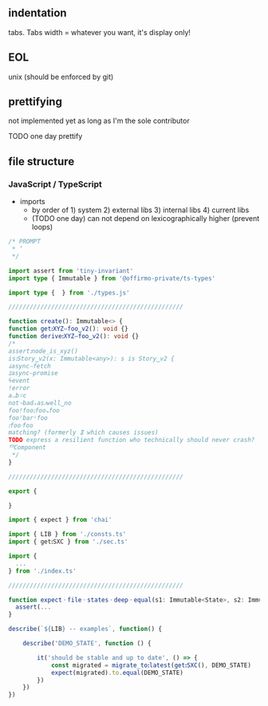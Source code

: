 
## indentation
tabs. Tabs width = whatever you want, it's display only!

## EOL
unix (should be enforced by git)

## prettifying
not implemented yet as long as I'm the sole contributor

TODO one day prettify

## file structure

### JavaScript / TypeScript

* imports
  * by order of 1) system 2) external libs 3) internal libs 4) current libs
  * (TODO one day) can not depend on lexicographically higher (prevent loops)

```ts
/* PROMPT
 * ’
 */

import assert from 'tiny-invariant'
import type { Immutable } from '@offirmo-private/ts-types'

import type {  } from './types.js'

/////////////////////////////////////////////////

function create(): Immutable<> {
function getꓽXYZⵧfoo‿v2(): void {}
function deriveꓽXYZⵧfoo‿v2(): void {}
/*
assertꓽnode_is_xyz()
isꓽStory‿v2(x: Immutable<any>): s is Story‿v2 {
ↆasyncⵧfetch
ೱasyncⵧpromise
ϟevent
ǃerror
aꓺbꘌc
notᝍbadₓasⳇwell‿no
fooǃfooꓽfoo𖾚foo
fooꜛbarꜜfoo
ꓽfooᐧfoo
matching? (formerly 𝝣 which causes issues)
TODO express a resilient function who technically should never crash?
ᄆComponent
 */
}

/////////////////////////////////////////////////

export {

}

```

```ts
import { expect } from 'chai'

import { LIB } from './consts.ts'
import { getꓽSXC } from './sec.ts'

import {
  ...
} from './index.ts'

/////////////////////////////////////////////////

function expectㆍfileㆍstatesㆍdeepㆍequal(s1: Immutable<State>, s2: Immutable<State>, should_log = true): void {
  assert(...
}

describe(`${LIB} -- examples`, function() {

	describe('DEMO_STATE', function () {

		it('should be stable and up to date', () => {
			const migrated = migrate_toꓽlatest(getꓽSXC(), DEMO_STATE)
			expect(migrated).to.equal(DEMO_STATE)
		})
	})
})

```
